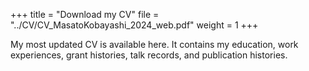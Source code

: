 +++
title = "Download my CV"
file = "../CV/CV_MasatoKobayashi_2024_web.pdf"
weight = 1
+++

My most updated CV is available here. It contains my education, work experiences, grant histories, talk records, and publication histories.
